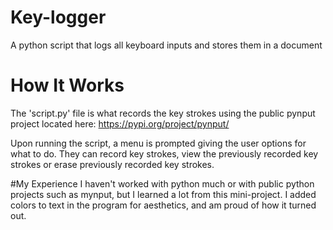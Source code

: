 # Key-logger
A python script that logs all keyboard inputs and stores them in a document

# How It Works
The 'script.py' file is what records the key strokes using the public pynput project located here:
https://pypi.org/project/pynput/

Upon running the script, a menu is prompted giving the user options for what to do. They can record key strokes, view the previously recorded key strokes or erase previously recorded key strokes.

#My Experience
I haven't worked with python much or with public python projects such as mynput, but I learned a lot from this mini-project. I added colors to text in the program for aesthetics, and am proud of how it turned out.
